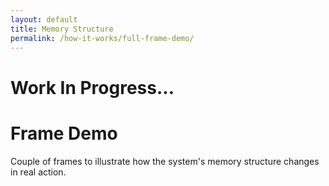 ```yaml
---
layout: default
title: Memory Structure
permalink: /how-it-works/full-frame-demo/
---
```


# Work In Progress...

# Frame Demo
Couple of frames to illustrate how the system's memory structure changes in real action.
